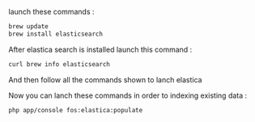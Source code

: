 launch these commands :
``` bash
brew update
brew install elasticsearch
```

After elastica search is installed
launch this command :
``` bash
curl brew info elasticsearch
```

And then follow all the commands shown to lanch elastica


Now you can lanch these commands in order to indexing existing data :
``` bash
php app/console fos:elastica:populate
```